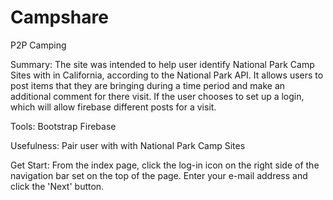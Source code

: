 # Campshare
P2P Camping

Summary:
The site was intended to help user identify National Park Camp Sites with in California, according to the National Park API. It allows users to post items that they are bringing during a time period and make an additional comment for there visit.  If the user chooses to set up a login, which will allow firebase different posts for a visit.

Tools:
Bootstrap
Firebase

Usefulness: 
Pair user with with National Park Camp Sites

Get Start:
From the index page,  click the log-in icon on the right side of the navigation bar set on the top of the page.
Enter your e-mail address and click the 'Next' button.

